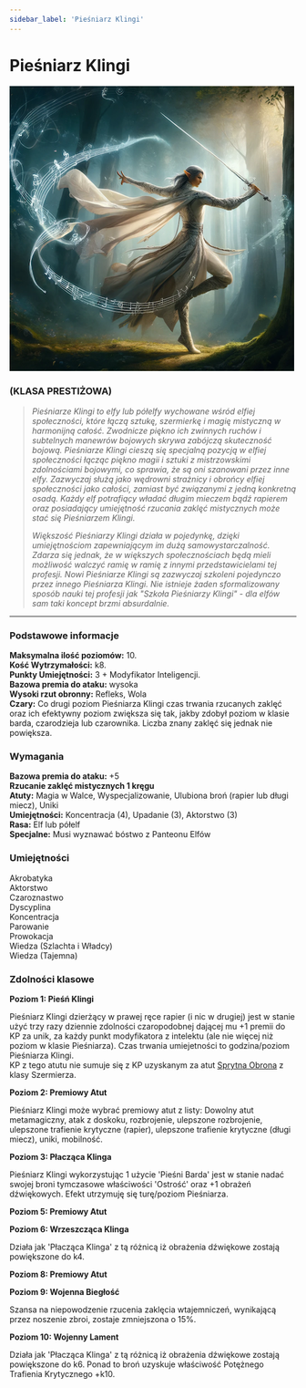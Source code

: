 ```yaml
---
sidebar_label: 'Pieśniarz Klingi'
---
```



# Pieśniarz Klingi

![pieśniarz klingi](../../../static/img/wiki/wiki-klasy/piesniarz-klingi.png)

### (KLASA PRESTIŻOWA)

> _Pieśniarze Klingi to elfy lub półelfy wychowane wśród elfiej społeczności, które łączą sztukę, szermierkę i magię mistyczną w harmonijną całość. Zwodnicze piękno ich zwinnych ruchów i subtelnych manewrów bojowych skrywa zabójczą skuteczność bojową. Pieśniarze Klingi cieszą się specjalną pozycją w elfiej społeczności łącząc piękno magii i sztuki z mistrzowskimi zdolnościami bojowymi, co sprawia, że są oni szanowani przez inne elfy. Zazwyczaj służą jako wędrowni strażnicy i obrońcy elfiej społeczności jako całości, zamiast być związanymi z jedną konkretną osadą. Każdy elf potrafiący władać długim mieczem bądź rapierem oraz posiadający umiejętność rzucania zaklęć mistycznych może stać się Pieśniarzem Klingi._
>
> _Większość Pieśniarzy Klingi działa w pojedynkę, dzięki umiejętnościom zapewniającym im dużą samowystarczalność. Zdarza się jednak, że w większych społecznościach będą mieli możliwość walczyć ramię w ramię z innymi przedstawicielami tej profesji. Nowi Pieśniarze Klingi są zazwyczaj szkoleni pojedynczo przez innego Pieśniarza Klingi. Nie istnieje żaden sformalizowany sposób nauki tej profesji jak "Szkoła Pieśniarzy Klingi" - dla elfów sam taki koncept brzmi absurdalnie._

---

### Podstawowe informacje

**Maksymalna ilość poziomów:** 10.\
**Kość Wytrzymałości:** k8.\
**Punkty Umiejętności:** 3 + Modyfikator Inteligencji.\
**Bazowa premia do ataku:** wysoka\
**Wysoki rzut obronny:** Refleks, Wola\
**Czary:** Co drugi poziom Pieśniarza Klingi czas trwania rzucanych zaklęć oraz ich efektywny poziom zwiększa się tak, jakby zdobył poziom w klasie barda, czarodzieja lub czarownika. Liczba znany zaklęć się jednak nie powiększa.

### Wymagania
**Bazowa premia do ataku:** +5\
**Rzucanie zaklęć mistycznych 1 kręgu**\
**Atuty:** Magia w Walce, Wyspecjalizowanie, Ulubiona broń (rapier lub długi miecz), Uniki\
**Umiejętności:** Koncentracja (4), Upadanie (3), Aktorstwo (3)\
**Rasa:** Elf lub półelf\
**Specjalne:** Musi wyznawać bóstwo z Panteonu Elfów

### Umiejętności
Akrobatyka\
Aktorstwo\
Czaroznastwo\
Dyscyplina\
Koncentracja\
Parowanie\
Prowokacja\
Wiedza (Szlachta i Władcy)\
Wiedza (Tajemna)

### Zdolności klasowe

**Poziom 1: Pieśń Klingi**

Pieśniarz Klingi dzierżący w prawej ręce rapier (i nic w drugiej) jest w stanie użyć trzy razy dziennie zdolności czaropodobnej dającej mu +1 premii do KP za unik, za każdy punkt modyfikatora z intelektu (ale nie więcej niż poziom w klasie Pieśniarza). Czas trwania umiejetności to godzina/poziom Pieśniarza Klingi.\
KP z tego atutu nie sumuje się z KP uzyskanym za atut [Sprytna Obrona](https://wiki.nwn.net.pl/docs/Nowe%20Klasy/Szermierz#zdolno%C5%9Bci-klasowe) z klasy Szermierza.

**Poziom 2: Premiowy Atut**

Pieśniarz Klingi może wybrać premiowy atut z listy: Dowolny atut metamagiczny, atak z doskoku, rozbrojenie, ulepszone rozbrojenie, ulepszone trafienie krytyczne (rapier), ulepszone trafienie krytyczne (długi miecz), uniki, mobilność.

**Poziom 3: Płacząca Klinga**

Pieśniarz Klingi wykorzystując 1 użycie 'Pieśni Barda' jest w stanie nadać swojej broni tymczasowe właściwości 'Ostrość' oraz +1 obrażeń dźwiękowych. Efekt utrzymuję się turę/poziom Pieśniarza.

**Poziom 5: Premiowy Atut**

**Poziom 6: Wrzeszcząca Klinga**

Działa jak 'Płacząca Klinga' z tą różnicą iż obrażenia dźwiękowe zostają powiększone do k4.

**Poziom 8: Premiowy Atut**

**Poziom 9: Wojenna Biegłość**

Szansa na niepowodzenie rzucenia zaklęcia wtajemniczeń, wynikającą przez noszenie zbroi, zostaje zmniejszona o 15%.

**Poziom 10: Wojenny Lament**

Działa jak 'Płacząca Klinga' z tą różnicą iż obrażenia dźwiękowe zostają powiększone do k6. Ponad to broń uzyskuje właściwość Potężnego Trafienia Krytycznego +k10.
